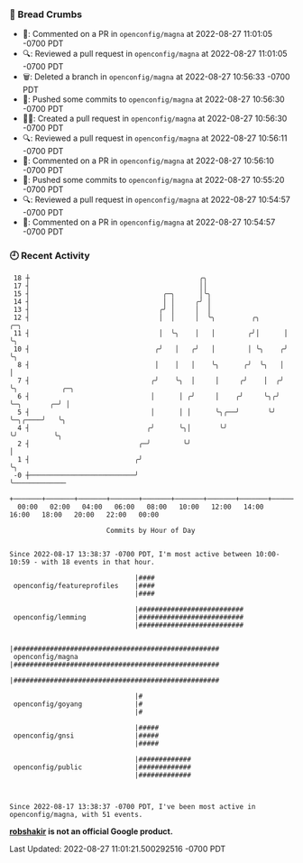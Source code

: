 ### 🍞 Bread Crumbs

 * 💬: Commented on a PR in  `openconfig/magna` at 2022-08-27 11:01:05 -0700 PDT
 * 🔍: Reviewed a pull request in  `openconfig/magna` at 2022-08-27 11:01:05 -0700 PDT
 * 🗑: Deleted a branch in `openconfig/magna` at 2022-08-27 10:56:33 -0700 PDT
 * 🚢: Pushed some commits to `openconfig/magna` at 2022-08-27 10:56:30 -0700 PDT
 * ✍🏼: Created a pull request in `openconfig/magna` at 2022-08-27 10:56:30 -0700 PDT
 * 🔍: Reviewed a pull request in  `openconfig/magna` at 2022-08-27 10:56:11 -0700 PDT
 * 💬: Commented on a PR in  `openconfig/magna` at 2022-08-27 10:56:10 -0700 PDT
 * 🚢: Pushed some commits to `openconfig/magna` at 2022-08-27 10:55:20 -0700 PDT
 * 🔍: Reviewed a pull request in  `openconfig/magna` at 2022-08-27 10:54:57 -0700 PDT
 * 💬: Commented on a PR in  `openconfig/magna` at 2022-08-27 10:54:57 -0700 PDT

### 🕘 Recent Activity
```
 18 ┼                                          ╭╮
 17 ┤                                          ││
 15 ┤                                 ╭─╮      │╰╮
 14 ┤                                 │ │     ╭╯ │
 13 ┤                                ╭╯ │     │  │
 12 ┤                                │  │     │  ╰╮         ╭╮      ╭─╮
 11 ┤                                │  ╰╮    │   │        ╭╯│      │ ╰╮
 10 ┤                               ╭╯   │   ╭╯   │        │ ╰╮    ╭╯  ╰╮
  8 ┤                               │    │   │    ╰╮      ╭╯  ╰╮   │    │
  7 ┤                              ╭╯    ╰╮  │     │     ╭╯    │  ╭╯    ╰╮           ╭─╮
  6 ┤                              │      │ ╭╯     │    ╭╯     ╰╮╭╯      ╰─╮       ╭─╯ │
  5 ┤                              │      │ │      ╰╮╭──╯       ╰╯         ╰─╮╭────╯   ╰╮
  4 ┤                             ╭╯      ╰╮│       ╰╯                       ╰╯         ╰╮
  2 ┤                           ╭─╯        ╰╯                                            │
  1 ┤                          ╭╯                                                        ╰╮
 -0 ┼──────────────────────────╯                                                          ╰─────────────
    +───────+───────+───────+───────+───────+───────+───────+───────+───────+───────+───────+───────+────
  00:00   02:00   04:00   06:00   08:00   10:00   12:00   14:00   16:00   18:00   20:00   22:00   00:00   

						Commits by Hour of Day


Since 2022-08-17 13:38:37 -0700 PDT, I'm most active between 10:00-10:59 - with 18 events in that hour.

```



```
                               |####
 openconfig/featureprofiles    |####
                               |####

                               |##########################
 openconfig/lemming            |##########################
                               |##########################

                               |###################################################
 openconfig/magna              |###################################################
                               |###################################################

                               |#
 openconfig/goyang             |#
                               |#

                               |#####
 openconfig/gnsi               |#####
                               |#####

                               |#############
 openconfig/public             |#############
                               |#############



Since 2022-08-17 13:38:37 -0700 PDT, I've been most active in openconfig/magna, with 51 events.

```
**[robshakir](mailto:robjs@google.com) is not an official Google product.**  


Last Updated: 2022-08-27 11:01:21.500292516 -0700 PDT
